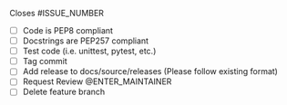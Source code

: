 Closes #ISSUE_NUMBER

- [ ] Code is PEP8 compliant
- [ ] Docstrings are PEP257 compliant
- [ ] Test code (i.e. unittest, pytest, etc.)
- [ ] Tag commit
- [ ] Add release to docs/source/releases (Please follow existing format)
- [ ] Request Review @ENTER_MAINTAINER
- [ ] Delete feature branch
